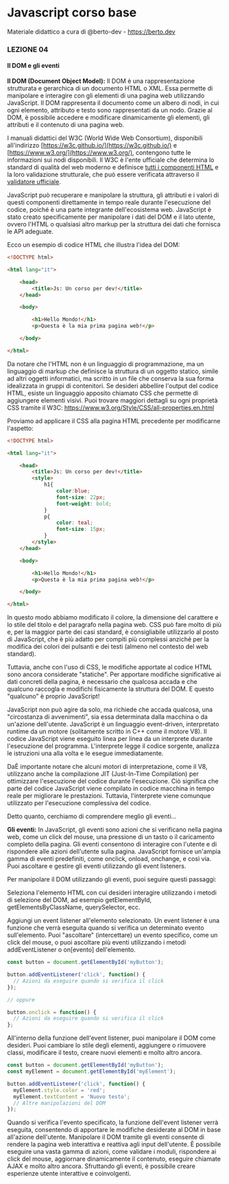 # Javascript corso base
Materiale didattico a cura di @berto-dev - https://berto.dev


### LEZIONE 04

#### Il DOM e gli eventi

<b>Il DOM (Document Object Model):</b> Il DOM è una rappresentazione strutturata e gerarchica di un documento HTML o XML. Essa permette di manipolare e interagire con gli elementi di una pagina web utilizzando JavaScript. Il DOM rappresenta il documento come un albero di nodi, in cui ogni elemento, attributo e testo sono rappresentati da un nodo. Grazie al DOM, è possibile accedere e modificare dinamicamente gli elementi, gli attributi e il contenuto di una pagina web.

I manuali didattici del W3C (World Wide Web Consortium), disponibili all'indirizzo [https://w3c.github.io/](https://w3c.github.io/) e [https://www.w3.org/](https://www.w3.org/), contengono tutte le informazioni sui nodi disponibili. Il W3C è l'ente ufficiale che determina lo standard di qualità del web moderno e definisce [tutti i componenti HTML](https://w3c.github.io/elements-of-html/) e la loro validazione strutturale, che può essere verificata attraverso il [validatore ufficiale](https://validator.w3.org/#validate_by_input).

JavaScript può recuperare e manipolare la struttura, gli attributi e i valori di questi componenti direttamente in tempo reale durante l'esecuzione del codice, poiché è una parte integrante dell'ecosistema web. JavaScript è stato creato specificamente per manipolare i dati del DOM e il lato utente, ovvero l'HTML o qualsiasi altro markup per la struttura dei dati che fornisca le API adeguate.

Ecco un esempio di codice HTML che illustra l'idea del DOM:

```html
<!DOCTYPE html>

<html lang="it">

    <head>
        <title>Js: Un corso per dev!</title>
    </head>

    <body>

        <h1>Hello Mondo!</h1>
        <p>Questa è la mia prima pagina web!</p>

    </body>

</html>
```

Da notare che l'HTML non è un linguaggio di programmazione, ma un linguaggio di markup che definisce la struttura di un oggetto statico, simile ad altri oggetti informatici, ma scritto in un file che conserva la sua forma idealizzata in gruppi di contenitori. Se desideri abbellire l'output del codice HTML, esiste un linguaggio apposito chiamato CSS che permette di aggiungere elementi visivi. Puoi trovare maggiori dettagli su ogni proprietà CSS tramite il W3C: https://www.w3.org/Style/CSS/all-properties.en.html

Proviamo ad applicare il CSS alla pagina HTML precedente per modificarne l'aspetto:

```html
<!DOCTYPE html>

<html lang="it">

    <head>
        <title>Js: Un corso per dev!</title>
        <style>
            h1{
                color:blue;
                font-size: 22px;
                font-weight: bold;
            }
            p{
                color: teal;
                font-size: 15px;
            }
        </style>
    </head>

    <body>

        <h1>Hello Mondo!</h1>
        <p>Questa è la mia prima pagina web!</p>

    </body>

</html>
```

In questo modo abbiamo modificato il colore, la dimensione del carattere e lo stile del titolo e del paragrafo nella pagina web. CSS può fare molto di più e, per la maggior parte dei casi standard, è consigliabile utilizzarlo al posto di JavaScript, che è più adatto per compiti più complessi anziché per la modifica dei colori dei pulsanti e dei testi (almeno nel contesto del web standard).

Tuttavia, anche con l'uso di CSS, le modifiche apportate al codice HTML sono ancora considerate "statiche". Per apportare modifiche significative ai dati concreti della pagina, è necessario che qualcosa accada e che qualcuno raccogla e modifichi fisicamente la struttura del DOM. E questo "qualcuno" è proprio JavaScript!

JavaScript non può agire da solo, ma richiede che accada qualcosa, una "circostanza di avvenimenti", sia essa determinata dalla macchina o da un'azione dell'utente. JavaScript è un linguaggio event-driven, interpretato runtime da un motore (solitamente scritto in C++ come il motore V8). Il codice JavaScript viene eseguito linea per linea da un interprete durante l'esecuzione del programma. L'interprete legge il codice sorgente, analizza le istruzioni una alla volta e le esegue immediatamente.

DaÈ importante notare che alcuni motori di interpretazione, come il V8, utilizzano anche la compilazione JIT (Just-In-Time Compilation) per ottimizzare l'esecuzione del codice durante l'esecuzione. Ciò significa che parte del codice JavaScript viene compilato in codice macchina in tempo reale per migliorare le prestazioni. Tuttavia, l'interprete viene comunque utilizzato per l'esecuzione complessiva del codice.

Detto quanto, cerchiamo di comprendere meglio gli eventi... 

<b>Gli eventi:</b> In JavaScript, gli eventi sono azioni che si verificano nella pagina web, come un click del mouse, una pressione di un tasto o il caricamento completo della pagina. Gli eventi consentono di interagire con l'utente e di rispondere alle azioni dell'utente sulla pagina. JavaScript fornisce un'ampia gamma di eventi predefiniti, come onclick, onload, onchange, e così via. Puoi ascoltare e gestire gli eventi utilizzando gli event listeners.

Per manipolare il DOM utilizzando gli eventi, puoi seguire questi passaggi:

Seleziona l'elemento HTML con cui desideri interagire utilizzando i metodi di selezione del DOM, ad esempio getElementById, getElementsByClassName, querySelector, ecc.

Aggiungi un event listener all'elemento selezionato. Un event listener è una funzione che verrà eseguita quando si verifica un determinato evento sull'elemento. Puoi "ascoltare" (intercettare) un evento specifico, come un click del mouse, o puoi ascoltare più eventi utilizzando i metodi addEventListener o on[evento] dell'elemento.

```js
const button = document.getElementById('myButton');

button.addEventListener('click', function() {
  // Azioni da eseguire quando si verifica il click
});

// oppure

button.onclick = function() {
  // Azioni da eseguire quando si verifica il click
};
```

All'interno della funzione dell'event listener, puoi manipolare il DOM come desideri. Puoi cambiare lo stile degli elementi, aggiungere o rimuovere classi, modificare il testo, creare nuovi elementi e molto altro ancora.

```js
const button = document.getElementById('myButton');
const myElement = document.getElementById('myElement');

button.addEventListener('click', function() {
  myElement.style.color = 'red';
  myElement.textContent = 'Nuovo testo';
  // Altre manipolazioni del DOM
});
```

Quando si verifica l'evento specificato, la funzione dell'event listener verrà eseguita, consentendo di apportare le modifiche desiderate al DOM in base all'azione dell'utente.
Manipolare il DOM tramite gli eventi consente di rendere la pagina web interattiva e reattiva agli input dell'utente. È possibile eseguire una vasta gamma di azioni, come validare i moduli, rispondere ai click del mouse, aggiornare dinamicamente il contenuto, eseguire chiamate AJAX e molto altro ancora. Sfruttando gli eventi, è possibile creare esperienze utente interattive e coinvolgenti.

